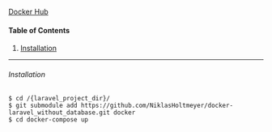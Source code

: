 [Docker Hub](https://hub.docker.com/r/niklasholtmeyer/laravel_without_database/)



#### Table of Contents  
1. [Installation](#installation) 

***
###### Installation
```
$ cd /{laravel_project_dir}/
$ git submodule add https://github.com/NiklasHoltmeyer/docker-laravel_without_database.git docker
$ cd docker-compose up
```

